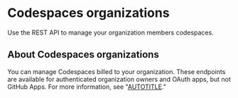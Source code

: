 # Codespaces organizations

Use the REST API to manage your organization members codespaces.

## About Codespaces organizations

You can manage Codespaces billed to your
organization. These endpoints are available for authenticated
organization owners and OAuth apps, but not GitHub Apps. For more information,
see "[AUTOTITLE](/codespaces)."
